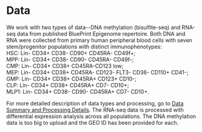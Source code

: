 # Data

We work with two types of data--DNA methylation (bisulfite-seq) and RNA-seq data from published BluePrint Epigenome repertoire. Both DNA and RNA were collected from primary human peripheral blood cells with seven stem/progenitor populations with distinct immunophenotypes:  
HSC: Lin- CD34+ CD38- CD90+ CD45RA- CD49f+;  
MPP: Lin- CD34+ CD38- CD90- CD45RA- CD49f-;  
CMP: Lin- CD34+ CD38+ CD45RA-CD123 low;  
MEP: Lin- CD34+ CD38+ CD45RA- CD123- FLT3- CD36- CD110+ CD41-;  
GMP: Lin- CD34+ CD38+ CD45RA+ CD123+ CD10-;  
CLP: Lin- CD34+ CD38+ CD45RA+ CD7- CD10+;  
MLP1: Lin- CD34+ CD38- CD90- CD45RA+ CD7- CD10+.

For more detailed description of data types and processing, go to [Data Summary and Processing Details](https://github.com/STAT540-UBC/team_Bloodies/blob/master/Data/Data_Summary_and_Processing_Details.md). The RNA-seq data is processed with differential expression analysis across all populations. The DNA methylation data is too big to upload and the GEO ID has been provided for each.
